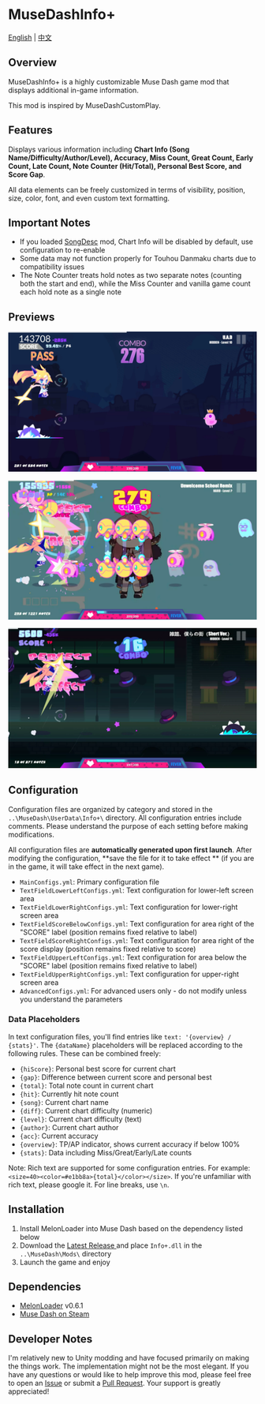 # MuseDashInfo+

[English](README.md) | [中文](README_zh.md)

## Overview

MuseDashInfo+ is a highly customizable Muse Dash game mod that displays additional in-game information.

This mod is inspired by MuseDashCustomPlay.

## Features

Displays various information including **Chart Info (Song Name/Difficulty/Author/Level), Accuracy, Miss Count, Great Count, Early Count, Late Count, Note
Counter (Hit/Total), Personal Best Score, and Score Gap**.

All data elements can be freely customized in terms of visibility, position, size, color, font, and even custom text formatting.

## Important Notes

- If you loaded [SongDesc](https://github.com/mdmods/songdesc) mod, Chart Info will be disabled by default, use configuration to re-enable
- Some data may not function properly for Touhou Danmaku charts due to compatibility issues
- The Note Counter treats hold notes as two separate notes (counting both the start and end), while the Miss Counter and vanilla game count each hold note as a single note

## Previews

![Preview 1](Static/Preview1.webp)

![Preview 2](Static/Preview2.webp)

![Preview 3](Static/Preview3.webp)

## Configuration

Configuration files are organized by category and stored in the
`..\MuseDash\UserData\Info+\` directory. All configuration entries include comments. Please understand the purpose of each setting before making modifications.

All configuration files are **automatically generated upon first launch**. After modifying the configuration, **save the file for it to take effect
** (if you are in the game, it will take effect in the next game).

- `MainConfigs.yml`: Primary configuration file
- `TextFieldLowerLeftConfigs.yml`: Text configuration for lower-left screen area
- `TextFieldLowerRightConfigs.yml`: Text configuration for lower-right screen area
- `TextFieldScoreBelowConfigs.yml`: Text configuration for area right of the "SCORE" label (position remains fixed relative to label)
- `TextFieldScoreRightConfigs.yml`: Text configuration for area right of the score display (position remains fixed relative to score)
- `TextFieldUpperLeftConfigs.yml`: Text configuration for area below the "SCORE" label (position remains fixed relative to label)
- `TextFieldUpperRightConfigs.yml`: Text configuration for upper-right screen area
- `AdvancedConfigs.yml`: For advanced users only - do not modify unless you understand the parameters

### Data Placeholders

In text configuration files, you'll find entries like `text: '{overview} / {stats}'`. The
`{dataName}` placeholders will be replaced according to the following rules. These can be combined freely:

- `{hiScore}`: Personal best score for current chart
- `{gap}`: Difference between current score and personal best
- `{total}`: Total note count in current chart
- `{hit}`: Currently hit note count
- `{song}`: Current chart name
- `{diff}`: Current chart difficulty (numeric)
- `{level}`: Current chart difficulty (text)
- `{author}`: Current chart author
- `{acc}`: Current accuracy
- `{overview}`: TP/AP indicator, shows current accuracy if below 100%
- `{stats}`: Data including Miss/Great/Early/Late counts

Note: Rich text are supported for some configuration entries. For example:
`<size=40><color=#e1bb8a>{total}</color></size>`. If you're unfamiliar with rich text, please google it. For line breaks, use `\n`.

## Installation

1. Install MelonLoader into Muse Dash based on the dependency listed below
2. Download the [Latest Release ](https://github.com/KARPED1EM/MuseDashInfoPlus/releases)and place `Info+.dll` in the `..\MuseDash\Mods\` directory
3. Launch the game and enjoy

## Dependencies

- [MelonLoader](https://github.com/LavaGang/MelonLoader/releases) v0.6.1
- [Muse Dash on Steam](https://store.steampowered.com/app/774171/Muse_Dash/)

## Developer Notes

I'm relatively new to Unity modding and have focused primarily on making the things work. The implementation might not be the most elegant. If you have any questions or would like to help improve this mod, please feel free to open an [Issue](https://github.com/KARPED1EM/MuseDashInfoPlus/issues/new) or submit a [Pull Request](https://github.com/KARPED1EM/MuseDashInfoPlus/compare). Your support is greatly appreciated!
